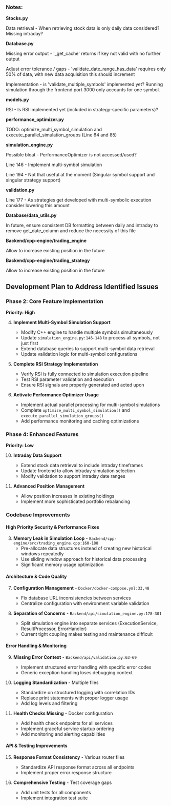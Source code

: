 ### Notes:

**Stocks.py**

Data retrieval - When retrieving stock data is only daily data considered? Missing intraday?

**Database.py**

Missing error output - '_get_cache' returns if key not valid with no further output

Adjust error tolerance / gaps - 'validate_date_range_has_data' requires only 50% of data, with new data acquisition this should increment

Implementation - is 'validate_multiple_symbols' implemented yet? Running simulation through the frontend port 3000 only accounts for one symbol.

**models.py**

RSI - Is RSI implemented yet (included in strategy-specific parameters)?

**performance_optimizer.py**

TODO: optimize_multi_symbol_simulation and execute_parallel_simulation_groups (Line 64 and 85)

**simulation_engine.py**

Possible bloat - PerformanceOptimizer is not accessed/used?

Line 146 - Implement multi-symbol simulation

Line 194 - Not that useful at the moment (Singular symbol support and singular strategy support)

**validation.py**

Line 177 - As strategies get developed with multi-symbolic execution consider lowering this amount

**Database/data_utils.py**

In future, ensure consistent DB formatting between daily and intraday to remove get_date_column and reduce the necessity of this file


**Backend/cpp-engine/trading_engine**

Allow to increase existing position in the future

**Backend/cpp-engine/trading_strategy**

Allow to increase existing position in the future

## Development Plan to Address Identified Issues

### Phase 2: Core Feature Implementation
**Priority: High**

4. **Implement Multi-Symbol Simulation Support**
   - Modify C++ engine to handle multiple symbols simultaneously
   - Update `simulation_engine.py:146-148` to process all symbols, not just first
   - Extend database queries to support multi-symbol data retrieval
   - Update validation logic for multi-symbol configurations

5. **Complete RSI Strategy Implementation**
   - Verify RSI is fully connected to simulation execution pipeline
   - Test RSI parameter validation and execution
   - Ensure RSI signals are properly generated and acted upon

6. **Activate Performance Optimizer Usage**
   - Implement actual parallel processing for multi-symbol simulations
   - Complete `optimize_multi_symbol_simulation()` and `execute_parallel_simulation_groups()`
   - Add performance monitoring and caching optimizations

### Phase 4: Enhanced Features
**Priority: Low**

10. **Intraday Data Support**
    - Extend stock data retrieval to include intraday timeframes
    - Update frontend to allow intraday simulation selection
    - Modify validation to support intraday date ranges

11. **Advanced Position Management**
    - Allow position increases in existing holdings
    - Implement more sophisticated portfolio rebalancing

### Codebase Improvements

#### **High Priority Security & Performance Fixes**

3. **Memory Leak in Simulation Loop** - `Backend/cpp-engine/src/trading_engine.cpp:160-188`
   - Pre-allocate data structures instead of creating new historical windows repeatedly
   - Use sliding window approach for historical data processing
   - Significant memory usage optimization

#### **Architecture & Code Quality**


7. **Configuration Management** - `Docker/docker-compose.yml:33,48`
   - Fix database URL inconsistencies between services
   - Centralize configuration with environment variable validation

8. **Separation of Concerns** - `Backend/api/simulation_engine.py:178-301`
   - Split simulation engine into separate services (ExecutionService, ResultProcessor, ErrorHandler)
   - Current tight coupling makes testing and maintenance difficult

#### **Error Handling & Monitoring**

9. **Missing Error Context** - `Backend/api/validation.py:63-69`
   - Implement structured error handling with specific error codes
   - Generic exception handling loses debugging context

10. **Logging Standardization** - Multiple files
    - Standardize on structured logging with correlation IDs
    - Replace print statements with proper logger usage
    - Add log levels and filtering

11. **Health Checks Missing** - Docker configuration
    - Add health check endpoints for all services
    - Implement graceful service startup ordering
    - Add monitoring and alerting capabilities

#### **API & Testing Improvements**

15. **Response Format Consistency** - Various router files
    - Standardize API response format across all endpoints
    - Implement proper error response structure

18. **Comprehensive Testing** - Test coverage gaps
    - Add unit tests for all components
    - Implement integration test suite
